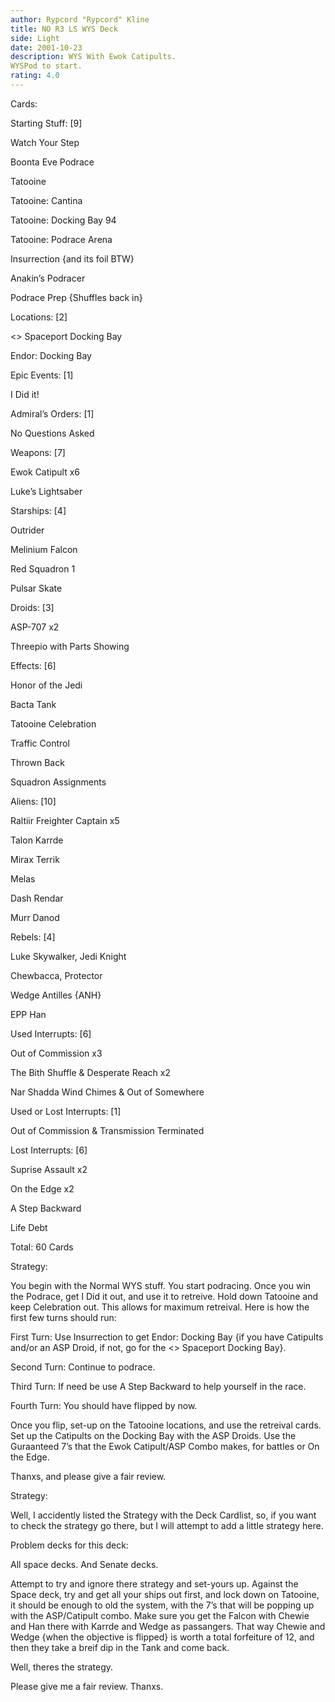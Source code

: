 ```yaml
---
author: Rypcord "Rypcord" Kline
title: NO R3 LS WYS Deck
side: Light
date: 2001-10-23
description: WYS With Ewok Catipults. 
WYSPod to start.
rating: 4.0
---
```

Cards: 

Starting Stuff: [9]
Watch Your Step
Boonta Eve Podrace
Tatooine
Tatooine: Cantina
Tatooine: Docking Bay 94
Tatooine: Podrace Arena
Insurrection {and its foil BTW}
Anakin’s Podracer
Podrace Prep {Shuffles back in}

Locations: [2]
<> Spaceport Docking Bay
Endor: Docking Bay

Epic Events: [1]
I Did it!

Admiral’s Orders: [1]
No Questions Asked

Weapons: [7]
Ewok Catipult x6
Luke’s Lightsaber

Starships: [4]
Outrider
Melinium Falcon
Red Squadron 1
Pulsar Skate

Droids: [3]
ASP-707 x2
Threepio with Parts Showing

Effects: [6]
Honor of the Jedi
Bacta Tank
Tatooine Celebration
Traffic Control
Thrown Back
Squadron Assignments

Aliens: [10]
Raltiir Freighter Captain x5
Talon Karrde
Mirax Terrik
Melas
Dash Rendar
Murr Danod

Rebels: [4]
Luke Skywalker, Jedi Knight
Chewbacca, Protector
Wedge Antilles {ANH}
EPP Han

Used Interrupts: [6]
Out of Commission x3
The Bith Shuffle & Desperate Reach x2
Nar Shadda Wind Chimes & Out of Somewhere

Used or Lost Interrupts: [1]
Out of Commission & Transmission Terminated

Lost Interrupts: [6]
Suprise Assault x2
On the Edge x2
A Step Backward
Life Debt

Total: 60 Cards

Strategy:
You begin with the Normal WYS stuff. You start podracing. Once you win the Podrace, get I Did it out, and use it to retreive. Hold down Tatooine and keep Celebration out. This allows for maximum retreival. Here is how the first few turns should run:
First Turn: Use Insurrection to get Endor: Docking Bay {if you have Catipults and/or an ASP Droid, if not, go for the <> Spaceport Docking Bay}. 
Second Turn: Continue to podrace. 
Third Turn: If need be use A Step Backward to help yourself in the race.
Fourth Turn: You should have flipped by now.

Once you flip, set-up on the Tatooine locations, and use the retreival cards. Set up the Catipults on the Docking Bay with the ASP Droids. Use the Guraanteed 7’s that the Ewok Catipult/ASP Combo makes, for battles or On the Edge. 

Thanxs, and please give a fair review.










Strategy: 

Well, I accidently listed the Strategy with the Deck Cardlist, so, if you want to check the strategy go there, but I will attempt to add a little strategy here.

Problem decks for this deck:
All space decks. And Senate decks.

Attempt to try and ignore there strategy and set-yours up. Against the Space deck, try and get all your ships out first, and lock down on Tatooine, it should be enough to old the system, with the 7’s that will be popping up with the ASP/Catipult combo. Make sure you get the Falcon with Chewie and Han there with Karrde and Wedge as passangers. That way Chewie and Wedge {when the objective is flipped} is worth a total forfeiture of 12, and then they take a breif dip in the Tank and come back. 

Well, theres the strategy.

Please give me a fair review. Thanxs. 